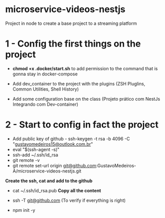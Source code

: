 # microservice-videos-nestjs

Project in node to create a base project to a streaming platform

# 1 - Config the first things on the project

- **chmod +x .docker/start.sh** to add permission to the command that is gonna stay in docker-compose

- Add dev_container to the project with the plugins (ZSH Pluglins, Common Utilities, Shell History)
- Add some configuration base on the class (Projeto prático com NestJs Integrando com Dev-container)

# 2 - Start to config in fact the project

- Add public key of github - ssh-keygen -t rsa -b 4096 -C "gustavomedeiros15@outlook.com.br"
- eval "$(ssh-agent -s)"
- ssh-add ~/.ssh/id_rsa
- git remote -v
- git remote set-url origin git@github.com:GustavoMedeiros-A/microservice-videos-nestjs.git

**Create the ssh, cat and add to the github**
- cat ~/.ssh/id_rsa.pub __Copy all the content__
- ssh -T git@github.com (To verify if everything is right)


- npm init -y